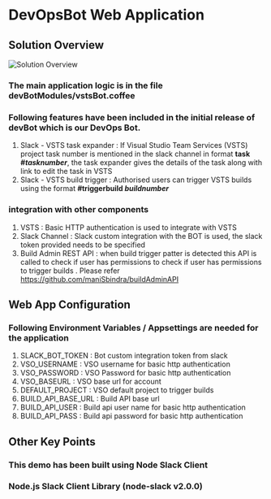 # DevOpsBot Web Application

## Solution Overview
![Solution Overview](https://raw.githubusercontent.com/maniSbindra/devOpsBot/master/solution%20overview/DevBot.jpg "Solution Overview")

### The main application logic is in the file devBotModules/vstsBot.coffee

### Following features have been included in the initial release of devBot which is our DevOps Bot. 
1. Slack - VSTS task expander : If Visual Studio Team Services (VSTS) project task number is mentioned in the slack channel in format **task #_tasknumber_**, the task expander gives the details of the task along with link to edit the task in VSTS
2. Slack - VSTS build trigger : Authorised users can trigger VSTS builds using the format **#triggerbuild _buildnumber_** 

### integration with other components
1. VSTS : Basic HTTP authentication is used to integrate with VSTS
2. Slack Channel : Slack custom integration with the BOT is used, the slack token provided needs to be specified
3. Build Admin REST API : when build trigger patter is detected this API is called to check if user has permissions to check if user has permissions to trigger builds . Please refer https://github.com/maniSbindra/buildAdminAPI 

## Web App Configuration
### Following Environment Variables / Appsettings are needed for the application
1. SLACK_BOT_TOKEN : Bot custom integration token from slack
2. VSO_USERNAME : VSO username for basic http authentication
3. VSO_PASSWORD : VSO Password for basic http authentication
4. VSO_BASEURL : VSO base url for account
5. DEFAULT_PROJECT : VSO default project to trigger builds
6. BUILD_API_BASE_URL : Build API base url
7. BUILD_API_USER : Build api user name for basic http authentication
8. BUILD_API_PASS : Build api password for basic http authentication


## Other Key Points
### This demo has been built using Node Slack Client
### Node.js Slack Client Library (node-slack v2.0.0)
